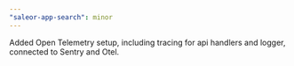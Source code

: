 ```yaml
---
"saleor-app-search": minor
---
```


Added Open Telemetry setup, including tracing for api handlers and logger, connected to Sentry and Otel.

